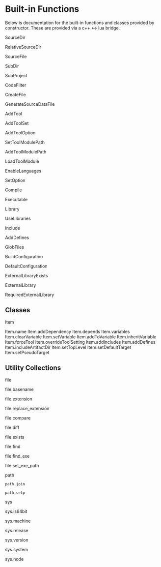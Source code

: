 Built-in Functions
==================

Below is documentation for the built-in functions and classes provided
by constructor. These are provided via a c++ <-> lua bridge.

SourceDir

RelativeSourceDir

SourceFile

SubDir

SubProject

CodeFilter

CreateFile

GenerateSourceDataFile

AddTool

AddToolSet

AddToolOption

SetToolModulePath

AddToolModulePath

LoadToolModule

EnableLanguages

SetOption

Compile

Executable

Library

UseLibraries

Include

AddDefines

GlobFiles

BuildConfiguration

DefaultConfiguration

ExternalLibraryExists

ExternalLibrary

RequiredExternalLibrary


Classes
-------

Item

  Item.name
  Item.addDependency
  Item.depends
  Item.variables
  Item.clearVariable
  Item.setVariable
  Item.addToVariable
  Item.inheritVariable
  Item.forceTool
  Item.overrideToolSetting
  Item.addIncludes
  Item.addDefines
  Item.includeArtifactDir
  Item.setTopLevel
  Item.setDefaultTarget
  Item.setPseudoTarget

Utility Collections
-------------------

file

  file.basename

  file.extension

  file.replace_extension

  file.compare

  file.diff

  file.exists

  file.find

  file.find_exe

  file.set_exe_path

  path

    path.join

    path.setp


sys

  sys.is64bit

  sys.machine

  sys.release

  sys.version

  sys.system

  sys.node

